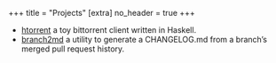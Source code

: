 +++
title = "Projects"
[extra]
no_header = true
+++

- [htorrent](https://github.com/nicksanford/htorrent) a toy bittorrent client written in Haskell.
- [branch2md](https://github.com/nicksanford/branch2md) a utility to generate a CHANGELOG.md from a branch’s merged pull request history.

